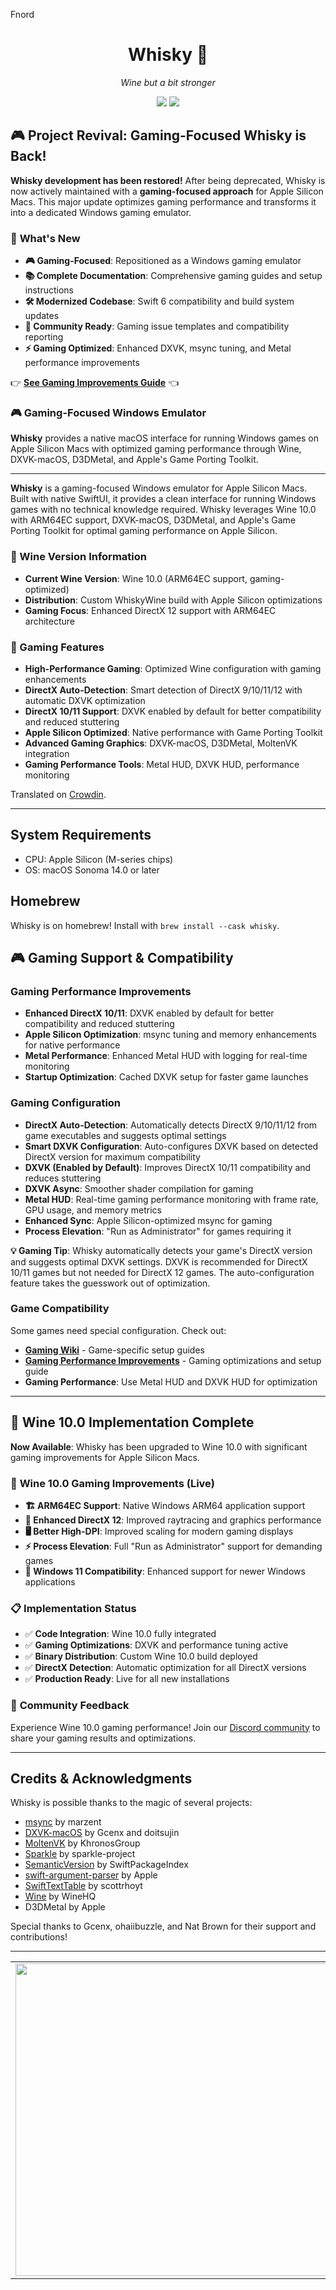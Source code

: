 Fnord

<div align="center">

  # Whisky 🥃 
  *Wine but a bit stronger*
  
  ![](https://img.shields.io/github/actions/workflow/status/IsaacMarovitz/Whisky/SwiftLint.yml?style=for-the-badge)
  [![](https://img.shields.io/discord/1115955071549702235?style=for-the-badge)](https://discord.gg/CsqAfs9CnM)
</div>

## 🎮 Project Revival: Gaming-Focused Whisky is Back!

**Whisky development has been restored!** After being deprecated, Whisky is now actively maintained with a **gaming-focused approach** for Apple Silicon Macs. This major update optimizes gaming performance and transforms it into a dedicated Windows gaming emulator.

### 🚀 **What's New**
- **🎮 Gaming-Focused**: Repositioned as a Windows gaming emulator
- **📚 Complete Documentation**: Comprehensive gaming guides and setup instructions  
- **🛠️ Modernized Codebase**: Swift 6 compatibility and build system updates
- **🌟 Community Ready**: Gaming issue templates and compatibility reporting
- **⚡ Gaming Optimized**: Enhanced DXVK, msync tuning, and Metal performance improvements

👉 **[See Gaming Improvements Guide](GAMING-IMPROVEMENTS.md)** 👈

### 🎮 **Gaming-Focused Windows Emulator**

**Whisky** provides a native macOS interface for running Windows games on Apple Silicon Macs with optimized gaming performance through Wine, DXVK-macOS, D3DMetal, and Apple's Game Porting Toolkit.

---

**Whisky** is a gaming-focused Windows emulator for Apple Silicon Macs. Built with native SwiftUI, it provides a clean interface for running Windows games with no technical knowledge required. Whisky leverages Wine 10.0 with ARM64EC support, DXVK-macOS, D3DMetal, and Apple's Game Porting Toolkit for optimal gaming performance on Apple Silicon.

### 🍷 Wine Version Information
- **Current Wine Version**: Wine 10.0 (ARM64EC support, gaming-optimized)
- **Distribution**: Custom WhiskyWine build with Apple Silicon optimizations
- **Gaming Focus**: Enhanced DirectX 12 support with ARM64EC architecture

### 🎯 Gaming Features
- **High-Performance Gaming**: Optimized Wine configuration with gaming enhancements
- **DirectX Auto-Detection**: Smart detection of DirectX 9/10/11/12 with automatic DXVK optimization
- **DirectX 10/11 Support**: DXVK enabled by default for better compatibility and reduced stuttering
- **Apple Silicon Optimized**: Native performance with Game Porting Toolkit
- **Advanced Gaming Graphics**: DXVK-macOS, D3DMetal, MoltenVK integration
- **Gaming Performance Tools**: Metal HUD, DXVK HUD, performance monitoring

Translated on [Crowdin](https://crowdin.com/project/whisky).

---

## System Requirements
- CPU: Apple Silicon (M-series chips)
- OS: macOS Sonoma 14.0 or later

## Homebrew

Whisky is on homebrew! Install with 
`brew install --cask whisky`.

## 🎮 Gaming Support & Compatibility

### Gaming Performance Improvements
- **Enhanced DirectX 10/11**: DXVK enabled by default for better compatibility and reduced stuttering
- **Apple Silicon Optimization**: msync tuning and memory enhancements for native performance  
- **Metal Performance**: Enhanced Metal HUD with logging for real-time monitoring
- **Startup Optimization**: Cached DXVK setup for faster game launches

### Gaming Configuration
- **DirectX Auto-Detection**: Automatically detects DirectX 9/10/11/12 from game executables and suggests optimal settings
- **Smart DXVK Configuration**: Auto-configures DXVK based on detected DirectX version for maximum compatibility
- **DXVK (Enabled by Default)**: Improves DirectX 10/11 compatibility and reduces stuttering
- **DXVK Async**: Smoother shader compilation for gaming
- **Metal HUD**: Real-time gaming performance monitoring with frame rate, GPU usage, and memory metrics
- **Enhanced Sync**: Apple Silicon-optimized msync for gaming
- **Process Elevation**: "Run as Administrator" for games requiring it

**💡 Gaming Tip**: Whisky automatically detects your game's DirectX version and suggests optimal DXVK settings. DXVK is recommended for DirectX 10/11 games but not needed for DirectX 12 games. The auto-configuration feature takes the guesswork out of optimization.

### Game Compatibility
Some games need special configuration. Check out:
- **[Gaming Wiki](https://github.com/IsaacMarovitz/Whisky/wiki/Game-Support)** - Game-specific setup guides
- **[Gaming Performance Improvements](GAMING-IMPROVEMENTS.md)** - Gaming optimizations and setup guide
- **Gaming Performance**: Use Metal HUD and DXVK HUD for optimization

---

## 🚀 Wine 10.0 Implementation Complete

**Now Available**: Whisky has been upgraded to Wine 10.0 with significant gaming improvements for Apple Silicon Macs.

### 🎯 **Wine 10.0 Gaming Improvements (Live)**
- **🏗️ ARM64EC Support**: Native Windows ARM64 application support
- **🎨 Enhanced DirectX 12**: Improved raytracing and graphics performance  
- **🖥️ Better High-DPI**: Improved scaling for modern gaming displays
- **⚡ Process Elevation**: Full "Run as Administrator" support for demanding games
- **🔧 Windows 11 Compatibility**: Enhanced support for newer Windows applications

### 📋 **Implementation Status**
- ✅ **Code Integration**: Wine 10.0 fully integrated
- ✅ **Gaming Optimizations**: DXVK and performance tuning active
- ✅ **Binary Distribution**: Custom Wine 10.0 build deployed
- ✅ **DirectX Detection**: Automatic optimization for all DirectX versions
- ✅ **Production Ready**: Live for all new installations

### 🤝 **Community Feedback**
Experience Wine 10.0 gaming performance! Join our [Discord community](https://discord.gg/CsqAfs9CnM) to share your gaming results and optimizations.

---

## Credits & Acknowledgments

Whisky is possible thanks to the magic of several projects:

- [msync](https://github.com/marzent/wine-msync) by marzent
- [DXVK-macOS](https://github.com/Gcenx/DXVK-macOS) by Gcenx and doitsujin
- [MoltenVK](https://github.com/KhronosGroup/MoltenVK) by KhronosGroup
- [Sparkle](https://github.com/sparkle-project/Sparkle) by sparkle-project
- [SemanticVersion](https://github.com/SwiftPackageIndex/SemanticVersion) by SwiftPackageIndex
- [swift-argument-parser](https://github.com/apple/swift-argument-parser) by Apple
- [SwiftTextTable](https://github.com/scottrhoyt/SwiftyTextTable) by scottrhoyt
- [Wine](https://www.winehq.org) by WineHQ
- D3DMetal by Apple

Special thanks to Gcenx, ohaiibuzzle, and Nat Brown for their support and contributions!

---

<table>
  <tr>
    <td>
        <picture>
          <source media="(prefers-color-scheme: dark)" srcset="./images/cw-dark.png">
          <img src="./images/cw-light.png" width="500">
        </picture>
    </td>
    <td>
        Whisky doesn't exist without CrossOver. Support the work of CodeWeavers using our <a href="https://www.codeweavers.com/store?ad=1010">affiliate link</a>.
    </td>
  </tr>
</table>
